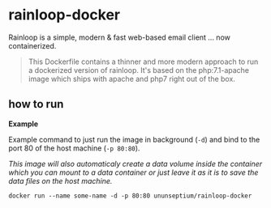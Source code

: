 # rainloop-docker
Rainloop is a simple, modern & fast web-based email client ... now containerized.

> This Dockerfile contains a thinner and more modern approach to run a dockerized version of rainloop. 
> It's based on the php:7.1-apache image which ships with apache and php7 right out of the box.

## how to run

**Example**

Example command to just run the image in background (`-d`) and bind to the port 80 of the host machine (`-p 80:80`).

_This image will also automaticaly create a data volume inside the container which you can mount to a data container or just leave it as it is to save the data files on the host machine._

`docker run --name some-name -d -p 80:80 ununseptium/rainloop-docker`
